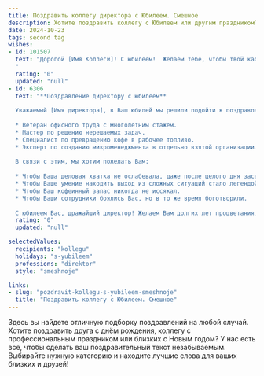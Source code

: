 ```yaml
---
title: Поздравить коллегу директора с Юбилеем. Смешное
description: Хотите поздравить коллегу с Юбилеем или другим праздником? Наш ИИ создаст незабываемое поздравление, а вы обязательно выделитесь среди других.  
date: 2024-10-23
tags: second tag
wishes:
- id: 101507
  text: "Дорогой [Имя Коллеги]! С юбилеем!  Желаем тебе, чтобы твой кабинет всегда был полон не только бумагами, но и  веселыми коллегами, а годовой план выполнялся с таким же лёгким сердцем, как ты сейчас танцуешь на корпоративе (предполагаем, что так и будет!).  Пусть твой директорский стул будет таким же мягким, как твой характер, а все решения принимаются быстро и точно, как меткий бросок в корзину (баскетбол, правда?).  Короче, будь здоров, богат и счастлив! С юбилеем!
  "
  rating: "0"
  updated: "null"
- id: 6306
  text: "**Поздравление директору с юбилеем**
  
  Уважаемый [Имя директора], в Ваш юбилей мы решили подойти к поздравлению нетрадиционно. Мы провели небольшое исследование и выяснили, что Вы:
  
  * Ветеран офисного труда с многолетним стажем.
  * Мастер по решению нерешаемых задач.
  * Специалист по превращению кофе в рабочее топливо.
  * Эксперт по созданию микроменеджмента в отдельно взятой организации.
  
  В связи с этим, мы хотим пожелать Вам:
  
  * Чтобы Ваша деловая хватка не ослабевала, даже после целого дня заседаний.
  * Чтобы Ваше умение находить выход из сложных ситуаций стало легендой.
  * Чтобы Ваш кофеинный запас никогда не иссякал.
  * Чтобы Ваши сотрудники боялись Вас, но в то же время боготворили.
  
  С юбилеем Вас, дражайший директор! Желаем Вам долгих лет процветания, железного терпения и побольше юмора в нелегком директорском кресле."
  rating: "0"
  updated: "null"

selectedValues:
  recipients: "kollegu"
  holidays: "s-yubileem"
  professions: "direktor"
  style: "smeshnoje"

links:
- slug: "pozdravit-kollegu-s-yubileem-smeshnoje"
  title: "Поздравить коллегу с Юбилеем. Смешное"
---
```


Здесь вы найдете отличную подборку поздравлений на любой случай.
Хотите поздравить друга с днём рождения, коллегу с профессиональным праздником или близких с Новым годом? У нас есть всё, чтобы сделать ваш поздравительный текст незабываемым. Выбирайте нужную категорию и находите лучшие слова для ваших близких и друзей!
